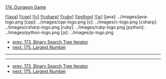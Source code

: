 [174. Dungeon Game](https://leetcode.com/problems/dungeon-game/)

[![java]](../java/174-dungeon-game.md)
[![cpp]](../cpp/174-dungeon-game.md)
[![c]](../c/174-dungeon-game.md)
[![csharp]](../csharp/174-dungeon-game.md)
[![ruby]](../ruby/174-dungeon-game.md)
[![python]](../python/174-dungeon-game.md)
[![js]](../js/174-dungeon-game.md)
[java]: ../images/java-logo.png
[cpp]: ../images/cpp-logo.png
[c]: ../images/c-logo.png
[csharp]: ../images/csharp-logo.png
[ruby]: ../images/ruby-logo.png
[python]: ../images/python-logo.png
[js]: ../images/js-logo.png

- [prev: 173. Binary Search Tree Iterator](173-binary-search-tree-iterator.md)
- [next: 175. Largest Number](175-largest-number.md)

---


---

- [prev: 173. Binary Search Tree Iterator](173-binary-search-tree-iterator.md)
- [next: 175. Largest Number](175-largest-number.md)
